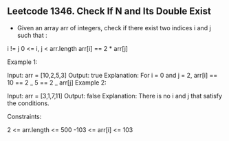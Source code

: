 ## Leetcode 1346. Check If N and Its Double Exist

<!-- https://leetcode.com/problems/check-if-n-and-its-double-exist/description/ -->

- Given an array arr of integers, check if there exist two indices i and j such that :

i != j
0 <= i, j < arr.length
arr[i] == 2 \* arr[j]

Example 1:

Input: arr = [10,2,5,3]
Output: true
Explanation: For i = 0 and j = 2, arr[i] == 10 == 2 _ 5 == 2 _ arr[j]
Example 2:

Input: arr = [3,1,7,11]
Output: false
Explanation: There is no i and j that satisfy the conditions.

Constraints:

2 <= arr.length <= 500
-103 <= arr[i] <= 103
